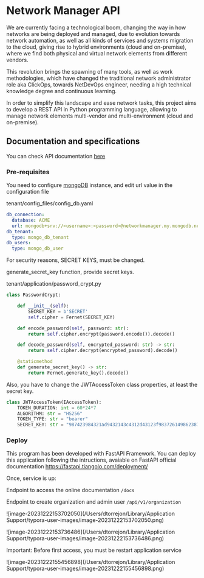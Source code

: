 # Network Manager API

We are currently facing a technological boom, changing the way in how networks are being deployed and managed, due to evolution towards network automation, as well as all kinds of services and systems migration to the cloud, giving rise to hybrid environments (cloud and on-premise), where we find both physical and virtual network elements from different vendors.

This revolution brings the spawning of many tools, as well as work methodologies, which have changed the traditional network administrator role aka ClickOps, towards NetDevOps engineer, needing a high technical knowledge degree and continuous learning.

In order to simplify this landscape and ease network tasks, this project aims to develop a REST API in Python programming language, allowing to manage network elements multi-vendor and multi-environment (cloud and on-premise).



## Documentation and specifications

You can check API documentation [here](https://documenter.getpostman.com/view/18346026/2s9YeEcs15)

### Pre-requisites

You need to configure [mongoDB](https://www.mongodb.com/es/cloud/atlas/lp/try4) instance, and edit url value in the configuration file

tenant/config_files/config_db.yaml

```yaml
db_connection:
  database: ACME
  url: mongodb+srv://<username>:<password>@networkmanager.my.mongodb.net/?retryWrites=true&w=majority
db_tenant:
  type: mongo_db_tenant
db_users:
  type: mongo_db_user
```



For security reasons, SECRET KEYS, must be changed.

generate_secret_key function, provide secret keys.

tenant/application/password_crypt.py

```python
class PasswordCrypt:

    def __init__(self):
        SECRET_KEY = b'SECRET'
        self.cipher = Fernet(SECRET_KEY)

    def encode_password(self, password: str):
        return self.cipher.encrypt(password.encode()).decode()

    def decode_password(self, encrypted_password: str) -> str:
        return self.cipher.decrypt(encrypted_password).decode()

    @staticmethod
    def generate_secret_key() -> str:
        return Fernet.generate_key().decode()
```



Also, you have to change the JWTAccessToken class properties, at least the secret key.

```python
class JWTAccessToken(IAccessToken):
    TOKEN_DURATION: int = 60*24*7
    ALGORITHM: str = "HS256"
    TOKEN_TYPE: str = "bearer"
    SECRET_KEY: str = "987423984321ad9432143c4312d43123f98372614986238765238748312afe9873a"
```



### Deploy

This program has been developed with FastAPI Framework. You can deploy this application following the intructions, avaiable on FastAPI official documentation https://fastapi.tiangolo.com/deployment/ 



Once, service is up: 

Endpoint to access the online documentation   `/docs` 

Endpoint to create organization and admin user  `/api/v1/organization`



![image-20231222153702050](/Users/dtorrejon/Library/Application Support/typora-user-images/image-20231222153702050.png)



![image-20231222153736486](/Users/dtorrejon/Library/Application Support/typora-user-images/image-20231222153736486.png)



Important: Before first access, you must be restart application service



![image-20231222155456898](/Users/dtorrejon/Library/Application Support/typora-user-images/image-20231222155456898.png)







